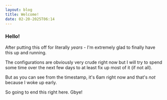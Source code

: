 ```yaml
---
layout: blog
title: Welcome!
date: 02-20-2025T06:14
---
```

### Hello!

After putting this off for literally *years* - I'm extremely glad to finally have this up and running.

The configurations are obviously very crude right now but I will try to spend some time over the next few days to at least fix up most of it (if not all).

But as you can see from the timestamp, it's 6am right now and that's *not* because I woke up early.

So going to end this right here. Gbye!
